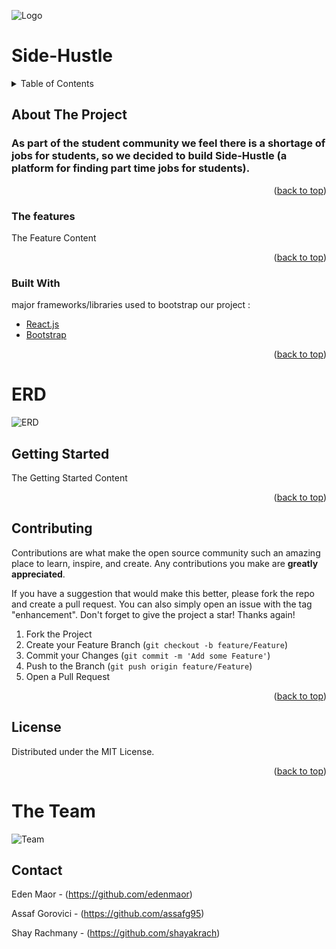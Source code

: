 ![Logo](./static/img/Logo.JPG)

# Side-Hustle

<div id="top"></div>

<!-- TABLE OF CONTENTS -->
<details>
  <summary>Table of Contents</summary>
  <ol>
    <li>
      <a href="#about-the-project">About The Project</a>
      <ul>
        <li><a href="#the-features">The Features</a></li>
      </ul>
      <ul>
        <li><a href="#built-with">Built With</a></li>
      </ul>
    </li>
    <li>
      <a href="#getting-started">Getting Started</a>
    </li>
    <li><a href="#contributing">Contributing</a></li>
    <li><a href="#license">License</a></li>
    <li><a href="#contact">Contact</a></li>
  </ol>
</details>



<!-- ABOUT THE PROJECT -->
## About The Project

### As part of the student community we feel there is a shortage of jobs for students, so we decided to build Side-Hustle (a platform for finding part time jobs for students).

<p align="right">(<a href="#top">back to top</a>)</p>



### The features

The Feature Content

<p align="right">(<a href="#top">back to top</a>)</p>

### Built With

major frameworks/libraries used to bootstrap our project :

* [React.js](https://reactjs.org/)
* [Bootstrap](https://getbootstrap.com)


<p align="right">(<a href="#top">back to top</a>)</p>

# ERD

![ERD](./static/img/ERD.png)

<!-- GETTING STARTED -->
## Getting Started

The Getting Started Content

<p align="right">(<a href="#top">back to top</a>)</p>


<!-- CONTRIBUTING -->
## Contributing

Contributions are what make the open source community such an amazing place to learn, inspire, and create. Any contributions you make are **greatly appreciated**.

If you have a suggestion that would make this better, please fork the repo and create a pull request. You can also simply open an issue with the tag "enhancement".
Don't forget to give the project a star! Thanks again!

1. Fork the Project
2. Create your Feature Branch (`git checkout -b feature/Feature`)
3. Commit your Changes (`git commit -m 'Add some Feature'`)
4. Push to the Branch (`git push origin feature/Feature`)
5. Open a Pull Request

<p align="right">(<a href="#top">back to top</a>)</p>



<!-- LICENSE -->
## License

Distributed under the MIT License. 

<p align="right">(<a href="#top">back to top</a>)</p>

# The Team

![Team](./static/img/Team.JPG)

<!-- CONTACT -->
## Contact
Eden Maor - (https://github.com/edenmaor) 

Assaf Gorovici - (https://github.com/assafg95) 

Shay Rachmany - (https://github.com/shayakrach) 
